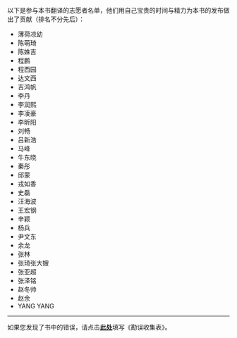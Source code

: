 以下是参与本书翻译的志愿者名单，他们用自己宝贵的时间与精力为本书的发布做出了贡献（排名不分先后）：

* 薄荷凉幼
* 陈萌琦 
* 陈姝吉
* 程鹏
* 程西园
* 达文西
* 吉鸿帆
* 李丹
* 李润熙
* 李凌豪
* 李昕阳
* 刘畅
* 吕新浩
* 马峰
* 牛东晓
* 秦彤
* 邱蒙
* 戎如香
* 史磊
* 汪海波
* 王宏钢
* 辛颖
* 杨兵
* 尹文东
* 余龙
* 张林
* 张琦张大嫂
* 张亚超
* 张泽铭
* 赵冬帅
* 赵余
* YANG YANG

<hr />


如果您发现了书中的错误，请点击[**此处**](http://www.mikecrm.com/f.php?t=rfcRrW)填写《勘误收集表》。
